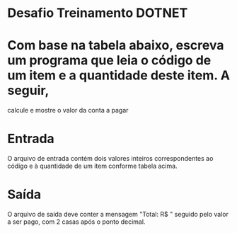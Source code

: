 # Desafio Treinamento DOTNET

# Com base na tabela abaixo, escreva um programa que leia o código de um item e a quantidade deste item. A seguir,
calcule e mostre o valor da conta a pagar


# Entrada
O arquivo de entrada contém dois valores inteiros correspondentes ao código e à quantidade de um item conforme tabela
acima.
# Saída
O arquivo de saída deve conter a mensagem "Total: R$ " seguido pelo valor a ser pago, com 2 casas após o ponto decimal.
